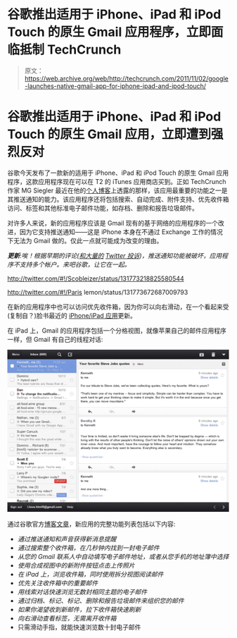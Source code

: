 # 谷歌推出适用于 iPhone、iPad 和 iPod Touch 的原生 Gmail 应用程序，立即面临抵制 TechCrunch

> 原文：<https://web.archive.org/web/http://techcrunch.com/2011/11/02/google-launches-native-gmail-app-for-iphone-ipad-and-ipod-touch/>

# 谷歌推出适用于 iPhone、iPad 和 iPod Touch 的原生 Gmail 应用，立即遭到强烈反对

谷歌今天发布了一款新的适用于 iPhone、iPad 和 iPod Touch 的原生 Gmail 应用程序，这款应用程序现在可以在 T2 的 iTunes 应用商店买到。正如 TechCrunch 作家 MG Siegler 最近在他的[个人博客](https://web.archive.org/web/20230203112337/http://parislemon.com/post/12181169812/incoming-a-native-gmail-iphone-app-finally)上透露的那样，该应用最重要的功能之一是其推送通知的能力。该应用程序还将包括搜索、自动完成、附件支持、优先收件箱访问、标签和其他标准电子邮件功能，如存档、删除和报告垃圾邮件。

对许多人来说，新的应用程序应该是 Gmail 现有的基于网络的应用程序的一个改进，因为它支持推送通知——这是 iPhone 本身在不通过 Exchange 工作的情况下无法为 Gmail 做的。仅此一点就可能成为改变的理由。

***更新**:唉！根据早期的评论([和大量的](https://web.archive.org/web/20230203112337/http://twitter.com/#!/search/gmail%20app%20sucks) [Twitter 投诉](https://web.archive.org/web/20230203112337/http://twitter.com/#!/search/gmail%20app%20fail))，推送通知功能被破坏，应用程序不支持多个帐户。来吧谷歌，让它在一起。*

http://twitter.com/#!/Scobleizer/status/131773218825580544

http://twitter.com/#!/Paris lemon/status/131773672687009793

在新的应用程序中也可以访问优先收件箱，因为你可以向右滑动，在一个看起来受(复制自？)脸书最近的 [iPhone/iPad 应用](https://web.archive.org/web/20230203112337/https://techcrunch.com/2011/10/10/facebooks-ipad-app-is-finally-here-yes-for-real-this-time/)更新。

在 iPad 上，Gmail 的应用程序包括一个分格视图，就像苹果自己的邮件应用程序一样，但 Gmail 有自己的线程对话:

[![](img/33f8ab625dde556cfc5d199b63e2afd2.png "ios3")](https://web.archive.org/web/20230203112337/https://techcrunch.com/wp-content/uploads/2011/11/ios3.jpg)

通过谷歌官方[博客文章](https://web.archive.org/web/20230203112337/http://googlemobile.blogspot.com/2011/11/introducing-gmail-app-for-iphone-ipad.html)，新应用的完整功能列表包括以下内容:

*   *通过推送通知和声音获得新消息提醒*
*   *通过搜索整个收件箱，在几秒钟内找到一封电子邮件*
*   *从您的 Gmail 联系人中自动填写电子邮件地址，或者从您手机的地址簿中选择*
*   *使用合成视图中的新附件按钮点击上传照片*
*   *在 iPad 上，浏览收件箱，同时使用拆分视图阅读邮件*
*   *优先关注收件箱中的重要邮件*
*   *用线索对话快速浏览无数封相同主题的电子邮件*
*   *通过归档、标记、标记、删除和报告垃圾邮件来组织您的邮件*
*   *如果你渴望收到新邮件，拉下收件箱快速刷新*
*   *向右滑动查看标签，无需离开收件箱*
*   只需滑动手指，就能快速浏览数十封电子邮件